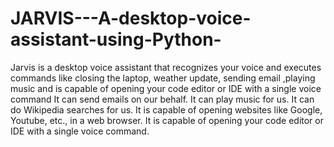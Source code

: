 # JARVIS---A-desktop-voice-assistant-using-Python-
Jarvis is a desktop voice assistant that recognizes your voice
and executes commands like closing the laptop, weather update, sending email ,playing music and is capable of opening
your code editor or IDE with a single voice command
It can send emails on our behalf.
It can play music for us.
It can do Wikipedia searches for us.
It is capable of opening websites like Google, Youtube, etc., in a web browser.
It is capable of opening your code editor or IDE with a single voice command.
